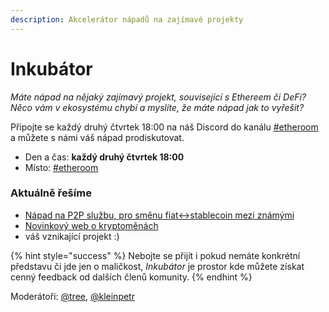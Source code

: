 ```yaml
---
description: Akcelerátor nápadů na zajímavé projekty
---
```


# Inkubátor

_Máte nápad na nějaký zajímavý projekt, související s Ethereem či DeFi? Něco vám v ekosystému chybí a myslíte, že máte nápad jak to vyřešit?_

Připojte se každý druhý čtvrtek 18:00 na náš Discord do kanálu [\#etheroom](./) a můžete s námi váš nápad prodiskutovat.

* Den a čas: **každý druhý čtvrtek 18:00**
* Místo: [\#etheroom](./)

### Aktuálně řešíme

* [Nápad na P2P službu, pro směnu fiat↔stablecoin mezi známými](https://forum.gwei.cz/t/napad-na-p2p-sluzbu-pro-smenu-fiat-stablecoin-mezi-znamymi/203)
* [Novinkový web o kryptoměnách](https://forum.gwei.cz/t/novinkovy-web-o-kryptomenach/232)
* váš vznikající projekt :\)

{% hint style="success" %}
Nebojte se přijít i pokud nemáte konkrétní představu či jde jen o maličkost, _Inkubátor_ je prostor kde můžete získat cenný feedback od dalších členů komunity.
{% endhint %}

Moderátoři: [@tree](https://forum.gwei.cz/u/tree), [@kleinpetr](https://forum.gwei.cz/u/kleinpetr)

